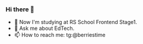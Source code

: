 ### Hi there 👋

<!--
**berriestime/berriestime** is a ✨ _special_ ✨ repository because its `README.md` (this file) appears on your GitHub profile.
-->

- 🔭 Now I'm studying at RS School Frontend Stage1.
- 💬 Ask me about EdTech.
- 📫 How to reach me: tg:@berriestime
